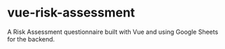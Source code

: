 # vue-risk-assessment
A Risk Assessment questionnaire built with Vue and using Google Sheets for the backend.
